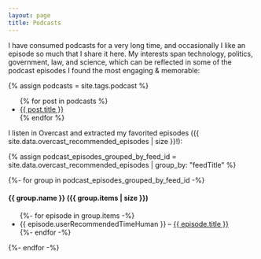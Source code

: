 ```yaml
---
layout: page
title: Podcasts
---
```


I have consumed podcasts for a very long time, and occasionally I like an episode
so much that I share it here. My interests span technology, politics, government,
law, and science, which can be reflected in some of the podcast episodes I found
the most engaging & memorable:

{% assign podcasts = site.tags.podcast %}
<ul>
{% for post in podcasts %}
<li><a href="{{ post.url }}">{{ post.title }}</a></li>
{% endfor %}
</ul>

I listen in Overcast and extracted my favorited episodes ({{ site.data.overcast_recommended_episodes | size }}!):

{% assign podcast_episodes_grouped_by_feed_id = site.data.overcast_recommended_episodes | group_by: "feedTitle" %}

{%- for group in podcast_episodes_grouped_by_feed_id -%}
<h4>{{ group.name }} ({{ group.items | size }})</h4>
<p>
<ul>
    {%- for episode in group.items -%}
    <li>{{ episode.userRecommendedTimeHuman }} – <a href="{{ episode.episodeURL }}">{{ episode.title }}</a></li>
    {%- endfor -%}
</ul>
</p>
{%- endfor -%}
